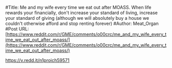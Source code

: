 #Title: Me and my wife every time we eat out after MOASS. When life rewards your financially, don't increase your standard of living, increase your standard of giving (although we will absolutely buy a house we couldn't otherwise afford and stop renting forever)
#Author: Meat_Organ
#Post URL: [https://www.reddit.com/r/GME/comments/o00crc/me_and_my_wife_every_time_we_eat_out_after_moass/](https://www.reddit.com/r/GME/comments/o00crc/me_and_my_wife_every_time_we_eat_out_after_moass/)


https://v.redd.it/n1proich59571